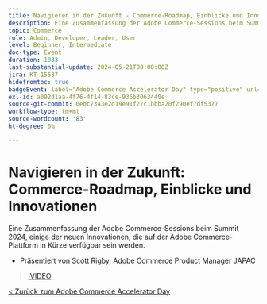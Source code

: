 ```yaml
---
title: Navigieren in der Zukunft - Commerce-Roadmap, Einblicke und Innovationen
description: Eine Zusammenfassung der Adobe Commerce-Sessions beim Summit 2024, einige der neuen Innovationen, die auf der Adobe Commerce-Plattform in Kürze verfügbar sein werden.
topic: Commerce
role: Admin, Developer, Leader, User
level: Beginner, Intermediate
doc-type: Event
duration: 1033
last-substantial-update: 2024-05-21T00:00:00Z
jira: KT-15537
hidefromtoc: true
badgeEvent: label="Adobe Commerce Accelerator Day" type="positive" url="https://experienceleague.adobe.com/en/docs/events/apac-commerce-recordings/2024/overview"
exl-id: a092d1aa-4f76-4f14-83ce-936b3063440e
source-git-commit: 0ebc7343e2d19e91f27c1bbba20f290ef7df5377
workflow-type: tm+mt
source-wordcount: '83'
ht-degree: 0%

---
```


# Navigieren in der Zukunft: Commerce-Roadmap, Einblicke und Innovationen

Eine Zusammenfassung der Adobe Commerce-Sessions beim Summit 2024, einige der neuen Innovationen, die auf der Adobe Commerce-Plattform in Kürze verfügbar sein werden.

+ Präsentiert von Scott Rigby, Adobe Commerce Product Manager JAPAC

>[!VIDEO](https://video.tv.adobe.com/v/3429264/?learn=on)

[&lt; Zurück zum Adobe Commerce Accelerator Day](./overview.md)
